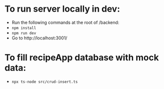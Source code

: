 # To run server locally in dev:
- Run the following commands at the root of /backend:
- `npm install`
- `npm run dev`
- Go to http://localhost:3001/

# To fill recipeApp database with mock data:
- `npx ts-node src/crud-insert.ts`
